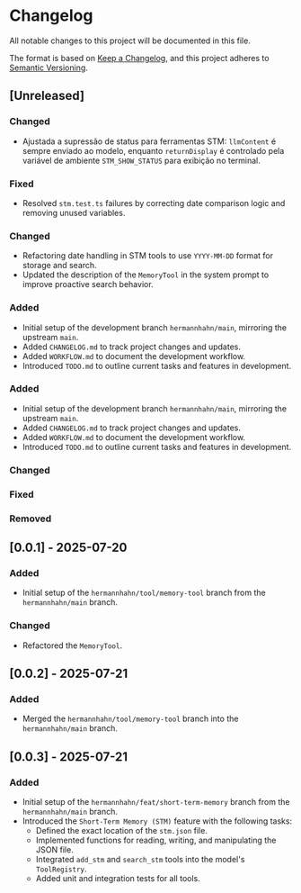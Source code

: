 # Changelog

All notable changes to this project will be documented in this file.

The format is based on [Keep a Changelog](https://keepachangelog.com/en/1.0.0/),
and this project adheres to [Semantic Versioning](https://semver.org/spec/v2.0.0.html).

## [Unreleased]

### Changed

- Ajustada a supressão de status para ferramentas STM: `llmContent` é sempre enviado ao modelo, enquanto `returnDisplay` é controlado pela variável de ambiente `STM_SHOW_STATUS` para exibição no terminal.

### Fixed

- Resolved `stm.test.ts` failures by correcting date comparison logic and removing unused variables.

### Changed

- Refactoring date handling in STM tools to use `YYYY-MM-DD` format for storage and search.
- Updated the description of the `MemoryTool` in the system prompt to improve proactive search behavior.

### Added

- Initial setup of the development branch `hermannhahn/main`, mirroring the upstream `main`.
- Added `CHANGELOG.md` to track project changes and updates.
- Added `WORKFLOW.md` to document the development workflow.
- Introduced `TODO.md` to outline current tasks and features in development.

### Added

- Initial setup of the development branch `hermannhahn/main`, mirroring the upstream `main`.
- Added `CHANGELOG.md` to track project changes and updates.
- Added `WORKFLOW.md` to document the development workflow.
- Introduced `TODO.md` to outline current tasks and features in development.

### Changed

### Fixed

### Removed

## [0.0.1] - 2025-07-20

### Added

- Initial setup of the `hermannhahn/tool/memory-tool` branch from the `hermannhahn/main` branch.

### Changed

- Refactored the `MemoryTool`.

## [0.0.2] - 2025-07-21

### Added

- Merged the `hermannhahn/tool/memory-tool` branch into the `hermannhahn/main` branch.

## [0.0.3] - 2025-07-21

### Added

- Initial setup of the `hermannhahn/feat/short-term-memory` branch from the `hermannhahn/main` branch.
- Introduced the `Short-Term Memory (STM)` feature with the following tasks:
  - Defined the exact location of the `stm.json` file.
  - Implemented functions for reading, writing, and manipulating the JSON file.
  - Integrated `add_stm` and `search_stm` tools into the model's `ToolRegistry`.
  - Added unit and integration tests for all tools.
